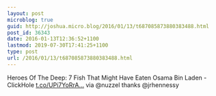 ```yaml
---
layout: post
microblog: true
guid: http://joshua.micro.blog/2016/01/13/t687085873880383488.html
post_id: 36343
date: 2016-01-13T12:36:52+1100
lastmod: 2019-07-30T17:41:25+1100
type: post
url: /2016/01/13/t687085873880383488.html
---
```

Heroes Of The Deep: 7 Fish That Might Have Eaten Osama Bin Laden - ClickHole [t.co/UPi7YoRrA...](https://t.co/UPi7YoRrAh) via @nuzzel thanks @jrhennessy
